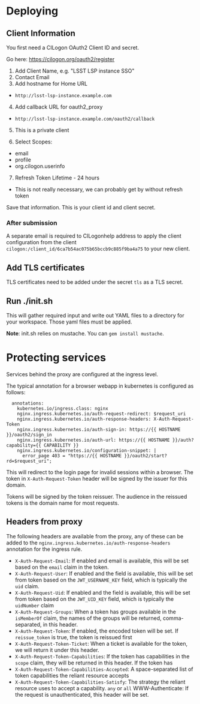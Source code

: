 # Deploying

## Client Information

You first need a CILogon OAuth2 Client ID and secret.

Go here:
https://cilogon.org/oauth2/register

1. Add Client Name, e.g. "LSST LSP instance SSO"
2. Contact Email
3. Add hostname for Home URL
  - `http://lsst-lsp-instance.example.com`
4. Add callback URL for oauth2_proxy
  - `http://lsst-lsp-instance.example.com/oauth2/callback`
5. This is a private client

6. Select Scopes:

* email
* profile
* org.cilogon.userinfo

7. Refresh Token Lifetime - 24 hours
  - This is not really necessary, we can probably get by without refresh token

Save that information.
This is your client id and client secret.

### After submission

A separate email is required to CILogonhelp address to apply the client configuration
from the client `cilogon:/client_id/6ca7b54ac075b65bccb9c885f9ba4a75` to your new
client.

## Add TLS certificates
TLS certificates need to be added under the secret `tls` as a TLS secret.

## Run ./init.sh
This will gather required input and write out YAML files to a directory for 
your workspace. Those yaml files must be applied.

**Note**: init.sh relies on mustache. You can `gem install mustache`.

# Protecting services

Services behind the proxy are configured at the ingress level.

The typical annotation for a browser webapp in kubernetes is configured as follows:

```
  annotations:
    kubernetes.io/ingress.class: nginx
    nginx.ingress.kubernetes.io/auth-request-redirect: $request_uri
    nginx.ingress.kubernetes.io/auth-response-headers: X-Auth-Request-Token
    nginx.ingress.kubernetes.io/auth-sign-in: https://{{ HOSTNAME }}/oauth2/sign_in
    nginx.ingress.kubernetes.io/auth-url: https://{{ HOSTNAME }}/auth?capability={{ CAPABILITY }}
    nginx.ingress.kubernetes.io/configuration-snippet: |
      error_page 403 = "https://{{ HOSTNAME }}/oauth2/start?rd=$request_uri";
```

This will redirect to the login page for invalid sessions within a browser.
The token in `X-Auth-Request-Token` header will be signed by the issuer for
this domain.

Tokens will be signed by the token reissuer. The audience in the reissued tokens
is the domain name for most requests.

## Headers from proxy

The following headers are available from the proxy, any of these can be
added to the `nginx.ingress.kubernetes.io/auth-response-headers` annotation
for the ingress rule.

* `X-Auth-Request-Email`: If enabled and email is available, 
this will be set based on the `email` claim in the token.
* `X-Auth-Request-User`: If enabled and the field is available,
this will be set from token based on the `JWT_USERNAME_KEY` field,
which is typically the `uid` claim.
* `X-Auth-Request-Uid`: If enabled and the field is available,
this will be set from token based on the `JWT_UID_KEY` field,
which is typically the `uidNumber` claim
* `X-Auth-Request-Groups`: When a token has groups available
in the `isMemberOf` claim, the names of the groups will be
returned, comma-separated, in this header.
* `X-Auth-Request-Token`: If enabled, the encoded token will
be set. If `reissue_token` is true, the token is reissued first
* `X-Auth-Request-Token-Ticket`: When a ticket is available
for the token, we will return it under this header.
* `X-Auth-Request-Token-Capabilities`: If the token has
capabilities in the `scope` claim, they will be returned in this
header. If the token has
* `X-Auth-Request-Token-Capabilities-Accepted`: A space-separated 
list of token capabilities the reliant resource accepts
* `X-Auth-Request-Token-Capabilities-Satisfy`: The strategy
the reliant resource uses to accept a capability. `any` or `all`
WWW-Authenticate: If the request is unauthenticated, this
header will be set.

